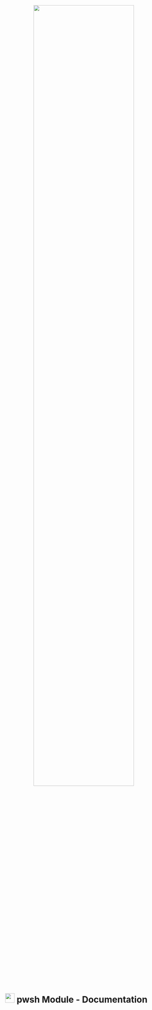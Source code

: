 <center><img style="max-width: 593px; width: 80%;" src="https://codemelted.dev/website-nav/logos/logo-593x100.png" /></center>

<h1><img style="height: 30px;" src="https://codemelted.dev/website-nav/icons/ps_black_64.png" /> pwsh Module - Documentation </h1>



